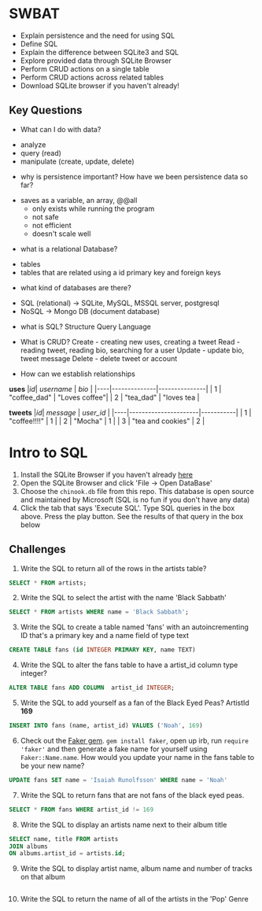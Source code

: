 # SWBAT
- Explain persistence and the need for using SQL
- Define SQL
- Explain the difference between SQLite3 and SQL
- Explore provided data through SQLite Browser
- Perform CRUD actions on a single table
- Perform CRUD actions across related tables
- Download SQLite browser if you haven't already!

## Key Questions 
* What can I do with data?
- analyze 
- query (read)
- manipulate (create, update, delete)

* why is persistence important? How have we been persistence data so far?
- saves as a variable, an array, @@all
    - only exists while running the program 
    - not safe
    - not efficient
    - doesn't scale well 

* what is a relational Database?
- tables
- tables that are related using a id primary key and foreign keys

* what kind of databases are there?
- SQL (relational) -> SQLite, MySQL, MSSQL server, postgresql
- NoSQL -> Mongo DB (document database)

* what is SQL?
Structure Query Language

* What is CRUD?
Create - creating new uses, creating a tweet 
Read - reading tweet, reading bio, searching for a user
Update - update bio, tweet message 
Delete - delete tweet or account

* How can we establish relationships 

**uses**
|*id*|  *username*  | *bio*         |
|----|--------------|---------------|
| 1  | "coffee_dad" | "Loves coffee"|
| 2  | "tea_dad"    | "loves tea    |

**tweets**
|*id*|  *message*           | *user_id* |
|----|----------------------|-----------|
| 1  | "coffee!!!!"         | 1         |
| 2  | "Mocha"              | 1         |
| 3  | "tea and cookies"    | 2         |




# Intro to SQL

1. Install the SQLite Browser if you haven't already [here](http://sqlitebrowser.org/)
2. Open the SQLite Browser and click 'File -> Open DataBase'
3. Choose the `chinook.db` file from this repo. This database is open source and maintained by Microsoft (SQL is no fun if you don't have any data)
4. Click the tab that says 'Execute SQL'. Type SQL queries in the box above. Press the play button. See the results of that query in the box below

## Challenges

1. Write the SQL to return all of the rows in the artists table?

```SQL
SELECT * FROM artists;
```

2. Write the SQL to select the artist with the name 'Black Sabbath'

```SQL
SELECT * FROM artists WHERE name = 'Black Sabbath';
```

3. Write the SQL to create a table named 'fans' with an autoincrementing ID that's a primary key and a name field of type text

```sql
CREATE TABLE fans (id INTEGER PRIMARY KEY, name TEXT)   
```

4. Write the SQL to alter the fans table to have a artist_id column type integer?

```sql
ALTER TABLE fans ADD COLUMN  artist_id INTEGER;
```

5. Write the SQL to add yourself as a fan of the Black Eyed Peas? ArtistId **169**

```sql
INSERT INTO fans (name, artist_id) VALUES ('Noah', 169)
```

6. Check out the [Faker gem](https://github.com/stympy/faker). `gem install faker`, open up irb, run `require 'faker'` and then generate a fake name for yourself using `Faker::Name.name`. How would you update your name in the fans table to be your new name?

```sql
UPDATE fans SET name = 'Isaiah Runolfsson' WHERE name = 'Noah'
```

7. Write the SQL to return fans that are not fans of the black eyed peas.

```sql
SELECT * FROM fans WHERE artist_id != 169
```

8. Write the SQL to display an artists name next to their album title

```sql
SELECT name, title FROM artists 
JOIN albums
ON albums.artist_id = artists.id;
```

9. Write the SQL to display artist name, album name and number of tracks on that album

```sql

```

10. Write the SQL to return the name of all of the artists in the 'Pop' Genre

```sql

```

